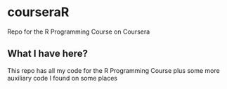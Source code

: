 # courseraR
Repo for the R Programming Course on Coursera

## What I have here?
This repo has all my code for the R Programming Course plus some more auxiliary code I found on some places
